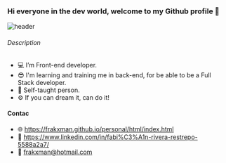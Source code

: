 ### Hi everyone in the dev world, welcome to my Github profile 👋

![header](https://frakxman.github.io/personal/assets/Logotipo1.png)

###### Description

- 💻 I’m Front-end developer.
- 😎 I'm learning and training me in back-end, for be able to be a Full Stack developer.
- 📗 Self-taught person. 
- ⚙ If you can dream it, can do it!

#### Contac 

- 🌐 https://frakxman.github.io/personal/html/index.html
- 💼 https://www.linkedin.com/in/fabi%C3%A1n-rivera-restrepo-5588a2a7/
- 📧 frakxman@hotmail.com
